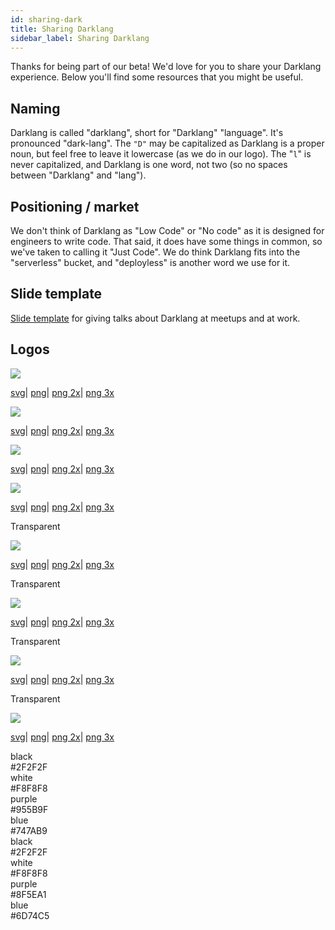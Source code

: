 ```yaml
---
id: sharing-dark
title: Sharing Darklang
sidebar_label: Sharing Darklang
---
```


Thanks for being part of our beta! We'd love for you to share your Darklang
experience. Below you'll find some resources that you might be useful.

## Naming

Darklang is called "darklang", short for "Darklang" "language". It's pronounced
"dark-lang". The `"D"` may be capitalized as Darklang is a proper noun, but feel
free to leave it lowercase (as we do in our logo). The "`l`" is never
capitalized, and Darklang is one word, not two (so no spaces between "Darklang" and
"lang").

## Positioning / market

We don't think of Darklang as "Low Code" or "No code" as it is designed for
engineers to write code. That said, it does have some things in common, so we've
taken to calling it "Just Code". We do think Darklang fits into the "serverless"
bucket, and "deployless" is another word we use for it.

## Slide template

[Slide template](https://darklang.com/slide-template) for giving talks about
Darklang at meetups and at work.

## Logos

<div className="logos">
  <div className="logo lightBackground">
    <img src="/img/branding/logo-light@2x.png" />
    <p>
      <a href="/img/branding/logo-light.svg" target="_blank">svg</a><span className="spacer">|</span>
      <a href="/img/branding/logo-light.png" target="_blank">png</a><span className="spacer">|</span>
      <a href="/img/branding/logo-light@2x.png" target="_blank">png 2x</a><span className="spacer">|</span>
      <a href="/img/branding/logo-light@3x.png" target="_blank">png 3x</a>
    </p>
  </div>

  <div className="logo darkBackground">
    <img src="/img/branding/logo-dark@2x.png" />
    <p>
      <a href="/img/branding/logo-dark.svg" target="_blank">svg</a><span className="spacer">|</span>
      <a href="/img/branding/logo-dark.png" target="_blank">png</a><span className="spacer">|</span>
      <a href="/img/branding/logo-dark@2x.png" target="_blank">png 2x</a><span className="spacer">|</span>
      <a href="/img/branding/logo-dark@3x.png" target="_blank">png 3x</a>
    </p>
  </div>

  <div className="wordmark darkBackground">
    <img src="/img/branding/wordmark-dark@2x.png" />
    <p>
      <a href="/img/branding/wordmark-dark.svg" target="_blank">svg</a><span className="spacer">|</span>
      <a href="/img/branding/wordmark-dark.png" target="_blank">png</a><span className="spacer">|</span>
      <a href="/img/branding/wordmark-dark@2x.png" target="_blank">png 2x</a><span className="spacer">|</span>
      <a href="/img/branding/wordmark-dark@3x.png" target="_blank">png 3x</a>
    </p>
  </div>

  <div className="wordmark lightBackground">
    <img src="/img/branding/wordmark-light@2x.png" />
    <p>
      <a href="/img/branding/wordmark-light.svg" target="_blank">svg</a><span className="spacer">|</span>
      <a href="/img/branding/wordmark-light.png" target="_blank">png</a><span className="spacer">|</span>
      <a href="/img/branding/wordmark-light@2x.png" target="_blank">png 2x</a><span className="spacer">|</span>
      <a href="/img/branding/wordmark-light@3x.png" target="_blank">png 3x</a>
    </p>
  </div>

  <div className="logo lightBackground">
    <p className="transparent">Transparent</p>
    <img src="/img/branding/logo-light@2x.png" />
    <p>
      <a href="/img/branding/logo-light-transparent.svg" target="_blank">svg</a><span className="spacer">|</span>
      <a href="/img/branding/logo-light-transparent.png" target="_blank">png</a><span className="spacer">|</span>
      <a href="/img/branding/logo-light-transparent@2x.png" target="_blank">png 2x</a><span className="spacer">|</span>
      <a href="/img/branding/logo-light-transparent@3x.png" target="_blank">png 3x</a>
    </p>
  </div>

  <div className="logo darkBackground">
    <p className="transparent">Transparent</p>
    <img src="/img/branding/logo-dark@2x.png" />
    <p>
      <a href="/img/branding/logo-dark-transparent.svg" target="_blank">svg</a><span className="spacer">|</span>
      <a href="/img/branding/logo-dark-transparent.png" target="_blank">png</a><span className="spacer">|</span>
      <a href="/img/branding/logo-dark-transparent@2x.png" target="_blank">png 2x</a><span className="spacer">|</span>
      <a href="/img/branding/logo-dark-transparent@3x.png" target="_blank">png 3x</a>
    </p>
  </div>

  <div className="wordmark darkBackground">
    <p className="transparent">Transparent</p>
    <img src="/img/branding/wordmark-dark-transparent@2x.png" />
    <p>
      <a href="/img/branding/wordmark-dark-transparent.svg" target="_blank">svg</a><span className="spacer">|</span>
      <a href="/img/branding/wordmark-dark-transparent.png" target="_blank">png</a><span className="spacer">|</span>
      <a href="/img/branding/wordmark-dark-transparent@2x.png" target="_blank">png 2x</a><span className="spacer">|</span>
      <a href="/img/branding/wordmark-dark-transparent@3x.png" target="_blank">png 3x</a>
    </p>
  </div>

  <div className="wordmark lightBackground">
    <p className="transparent">Transparent</p>
    <img src="/img/branding/wordmark-light-transparent@2x.png" />
    <p>
      <a href="/img/branding/wordmark-light-transparent.svg" target="_blank">svg</a><span className="spacer">|</span>
      <a href="/img/branding/wordmark-light-transparent.png" target="_blank">png</a><span className="spacer">|</span>
      <a href="/img/branding/wordmark-light-transparent@2x.png" target="_blank">png 2x</a><span className="spacer">|</span>
      <a href="/img/branding/wordmark-light-transparent@3x.png" target="_blank">png 3x</a>
    </p>
  </div>

  <div className="colors lightBackground">
    <div className="colorName">black</div><div className="swatch black">#2F2F2F</div>
    <div className="colorName">white</div><div className="swatch white">#F8F8F8</div>
    <div className="colorName">purple</div><div className="swatch purple">#955B9F</div>
    <div className="colorName">blue</div><div className="swatch blue">#747AB9</div>
  </div>

  <div className="colors darkBackground">
    <div className="colorName">black</div><div className="swatch black">#2F2F2F</div>
    <div className="colorName">white</div><div className="swatch white">#F8F8F8</div>
    <div className="colorName">purple</div><div className="swatch purple">#8F5EA1</div>
    <div className="colorName">blue</div><div className="swatch blue">#6D74C5</div>
  </div>

</div>
